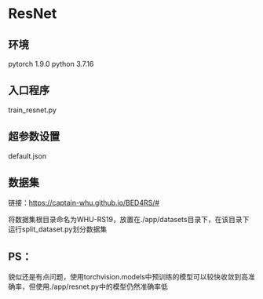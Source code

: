 # ResNet

## 环境
pytorch 1.9.0
python 3.7.16

## 入口程序
train_resnet.py

## 超参数设置
default.json

## 数据集
链接：https://captain-whu.github.io/BED4RS/#

将数据集根目录命名为WHU-RS19，放置在./app/datasets目录下，在该目录下运行split_dataset.py划分数据集

## PS：
貌似还是有点问题，使用torchvision.models中预训练的模型可以较快收敛到高准确率，但使用./app/resnet.py中的模型仍然准确率低
